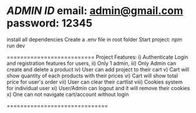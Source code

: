 **_ADMIN ID_**
email: admin@gmail.com
password: 12345
==========================
install all dependencies
Create a .env file in root folder
Start project: npm run dev

==========================
Project Features:
i) Authenticate Login and registration features for users,
ii) Only 1 admin,
iii) Only Admin can create and delete a product
iv) User can add project to their cart
v) Cart will show quantity of each products with their prices
vi) Cart will show total price for user's order
vii) User can clear their cartlist
viii) Cookies system for individual user
xi) User/Admin can logout and it will remove their cookies
x) One can not navigate cart/account without login

==============================
